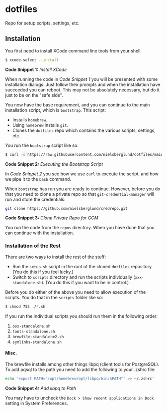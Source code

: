 # dotfiles
Repo for setup scripts, settings, etc.

## Installation

You first need to install XCode command line tools from your shell:

``` sh
$ xcode-select --install
```
**Code Snippet 1:** *Install XCode*

When running the code in *Code Snippet 1* you will be presented with some installation dialogs. Just follow their prompts and when the installation have succeeded you can reboot. This may not be absolutely necessary, but do it just to be on the "safe side".

You now have the base requirement, and you can continue to the main installation script, which is `bootstrap`. This script:

* Installs `homebrew`.
* Using `homebrew` installs `git`.
* Clones the `dotfiles` repo which contains the various scripts, settings, etc.

You run the `bootstrap` script like so:
```sh
$ curl -s https://raw.githubusercontent.com/nielsberglund/dotfiles/main/bootstrap | bash
```
**Code Snippet 2:** *Executing the Bootstrap Script*

In *Code Snippet 2* you see how we use `curl` to execute the script, and how we pipe it to the `bash` command.

When `bootstrap` has run you are ready to continue. However, before you do that you need to clone a private repo so that `git-credential-manager` will run and store the credentials:

```sh
git clone https://github.com/nielsberglund/credrepo.git
```
**Code Snippet 3:** *Clone Private Repo for GCM*

You run the code from the `repos` directory. When you have done that you can continue with the installation.

### Installation of the Rest

There are two ways to install the rest of the stuff:

* Run the `setup.sh` script in the root of the cloned `dotfiles` repository. (You do this if you feel lucky.)
* Switch to `scripts` directory and run the scripts individually (`xxx-standalone.sh`). (You do this if you want to be in control.)

Before you do either of the above you need to allow execution of the scripts. You do that in the `scripts` folder like so:

```sh
$ chmod 755 ./*.sh
```

If you run the individual scripts you should run them in the following order:

1. `osx-standalone.sh`
1. `fonts-standalone.sh`
1. `brewfile-standalone2.sh`
1. `symlinks-standalone.sh`

#### Misc.

The brewfile  installs among other things libpq (client tools for PostgreSQL). To add pqsql to the path you need to add the following to your .zshrc file:

```sh
echo 'export PATH="/opt/homebrew/opt/libpq/bin:$PATH"' >> ~/.zshrc'
```
**Code Snippet 4:** *Add libpq to Path*

You may have to uncheck the `Dock > Show recent applications in Dock` setting in System Preferences.